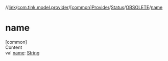 //[link](../../../../index.md)/[com.tink.model.provider](../../../index.md)/[[common]Provider](../../index.md)/[Status](../index.md)/[OBSOLETE](index.md)/[name](name.md)



# name  
[common]  
Content  
val [name](name.md): [String](https://kotlinlang.org/api/latest/jvm/stdlib/kotlin/-string/index.html)  



